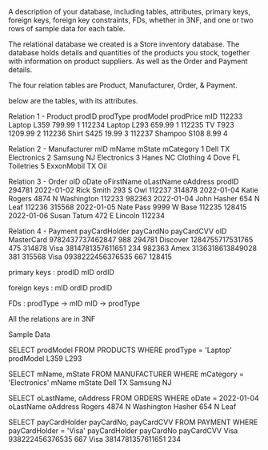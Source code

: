 A description of your database, including tables, attributes, primary keys,
foreign keys, foreign key constraints, FDs, whether in 3NF, and one or two rows of sample data for
each table.

The relational database we created is a Store inventory database. The database holds details and quantities of the 
products you stock, together with information on product suppliers. As well as the Order and Payment details.

The four relation tables are Product, Manufacturer, Order, & Payment.

below are the tables, with its attributes.

Relation 1 - Product
prodID	prodType	prodModel	prodPrice	mID
112233	Laptop	L359	799.99	1
112234	Laptop	L293	659.99	1
112235	TV	T923	1209.99	2
112236	Shirt	S425	19.99	3
112237	Shampoo	S108	8.99	4

Relation 2 - Manufacturer
mID	mName	mState	mCategory
1	Dell	TX	Electronics
2	Samsung	NJ	Electronics
3	Hanes	NC	Clothing
4	Dove	FL	Toiletries
5	ExxonMobil	TX	Oil

Relation 3 - Order
oID	oDate	oFirstName	oLastName	oAddress	prodID
294781	2022-01-02	Rick	Smith	293 S Owl	112237
314878	2022-01-04	Katie	Rogers	4874 N Washington	112233
982363	2022-01-04	John	Hasher	654 N Leaf	112236
315568	2022-01-05	Nate	Pass	9999 W Base	112235
128415	2022-01-06	Susan	Tatum	472 E Lincoln	112234

Relation 4 - Payment
payCardHolder	payCardNo	payCardCVV	oID
MasterCard	9782437737462847	988	294781
Discover	1284755717531765	475	314878
Visa	3814781357611651	234	982363
Amex	3136318613849028	381	315568
Visa	0938222456376535	667	128415

primary keys : prodID  mID ordID

foreign keys  : mID  ordID prodID

FDs :
prodType	->	mID
mID	->	prodType
 
All the relations are in 3NF

Sample Data 

SELECT prodModel FROM PRODUCTS 
WHERE prodType = 'Laptop'
prodModel
L359
L293


SELECT mName, mState FROM MANUFACTURER 
WHERE mCategory = 'Electronics'
mName	mState
Dell	TX
Samsung	NJ

SELECT oLastName, oAddress FROM ORDERS 
WHERE oDate = 2022-01-04
oLastName	oAddress
Rogers	4874 N Washington
Hasher	654 N Leaf

SELECT payCardHolder payCardNo, payCardCVV FROM PAYMENT 
WHERE payCardHolder = 'Visa'
payCardHolder	payCardNo	payCardCVV
Visa	938222456376535	667
Visa	3814781357611651	234
